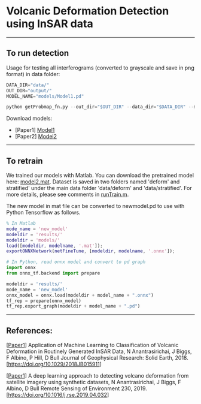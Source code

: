 # Volcanic Deformation Detection using InSAR data

------------------------------------
To run detection
------------------------------------
Usage for testing all interferograms (converted to grayscale and save in png format) in data folder:

```python
DATA_DIR="data/"
OUT_DIR="output/"
MODEL_NAME="models/Model1.pd"

python getProbmap_fn.py --out_dir="$OUT_DIR" --data_dir="$DATA_DIR" --model_name="$MODEL_NAME"
```
Download models:

- [Paper1] <a href="https://uob-my.sharepoint.com/:u:/g/personal/eexna_bristol_ac_uk/Ef-Z187hrNBInYzNIhjihkIBA4g47w93zDtXgk-jkHrl9Q?e=KslBWQ">Model1</a>
- [Paper2] <a href="https://uob-my.sharepoint.com/:u:/g/personal/eexna_bristol_ac_uk/EcQeotn8ogxNpvvQtTmv3MUBzxHn6cm1Ob6ybmHKyWhxZA?e=akrWpi">Model2</a>


------------------------------------
To retrain
------------------------------------
We trained our models with Matlab. You can download the pretrained model here: <a href="https://uob-my.sharepoint.com/:u:/g/personal/eexna_bristol_ac_uk/EXH66HZ2rxlDrZBEoo5fgIABXYWYNcZl6N723jKesLdA9w?e=4QBoSj">model2.mat</a>.
Dataset is saved in two folders named 'deform' and stratified' under the main data folder 'data/deform' and 'data/stratified'.
For more details, please see comments in <a href="https://github.com/pui-nantheera/volcano_deform_detection/blob/main/runTrain.m">runTrain.m</a>.

The new model in mat file can be converted to newmodel.pd to use with Python Tensorflow as follows.

```matlab
% In Matlab
mode_name = 'new_model'
modeldir = 'results/'
modeldir = 'models/'
load([modeldir, modelname, '.mat']);
exportONNXNetwork(netFineTune, [modeldir, modelname, '.onnx']);
```
```python
# In Python, read onnx model and convert to pd graph
import onnx
from onnx_tf.backend import prepare

modeldir = 'results/'
mode_name = 'new_model'
onnx_model = onnx.load(modeldir + model_name + ".onnx") 
tf_rep = prepare(onnx_model)  
tf_rep.export_graph(modeldir + model_name + ".pd") 
```

------------------------------------
References:
------------------------------------
[<a href="https://research-information.bris.ac.uk/ws/portalfiles/portal/168247520/Full_text_PDF_final_published_version_.pdf">Paper1</a>] Application of Machine Learning to Classification of Volcanic Deformation in Routinely Generated InSAR Data, N Anantrasirichai, J Biggs, F Albino, P Hill, D Bull
Journal of Geophysical Research: Solid Earth, 2018. [<a href="https://agupubs.onlinelibrary.wiley.com/doi/full/10.1029/2018JB015911">https://doi.org/10.1029/2018JB015911</a>]

[<a href="https://arxiv.org/abs/1905.07286">Paper1</a>] A deep learning approach to detecting volcano deformation from satellite imagery using synthetic datasets, N Anantrasirichai, J Biggs, F Albino, D Bull
Remote Sensing of Environment 230, 2019. [<a href="https://www.sciencedirect.com/science/article/pii/S003442571930183X">https://doi.org/10.1016/j.rse.2019.04.032</a>]

